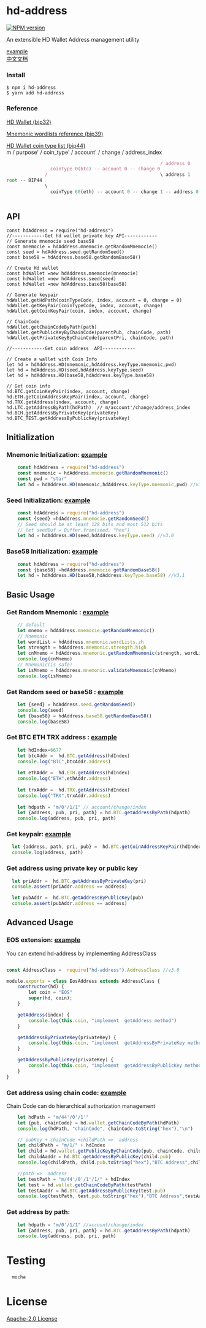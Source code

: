 # hd-address
[![NPM version](https://img.shields.io/npm/v/hd-address?style=flat-square)](https://www.npmjs.com/package/hd-address)

An extensible HD Wallet Address management utility
 
[example](https://github.com/gisvr/hd-address-example)   
[中文文档](https://github.com/gisvr/hd-address/blob/master/README_CN.md)
### Install
```
$ npm i hd-address
$ yarn add hd-address
```
### Reference 
[HD Wallet (bip32)](https://github.com/bitcoin/bips/blob/master/bip-0032/derivation.png)

[Mnemonic wordlists reference (bip39)](https://github.com/bitcoin/bips/blob/master/bip-0039/bip-0039-wordlists.md) 

[HD Wallet coin type list (bip44)]( https://github.com/satoshilabs/slips/blob/master/slip-0044.md)  
m / purpose' / coin_type' / account' / change / address_index
```js
                                                        / address 0
                coinType 0(btc) -- account 0 -- change 0  
              /                                         \ address 1
root -- BIP44 
              \
                coinType 60(eth) -- account 0 -- change 1 -- address 0
                          
```
## API
```shell script
const hdAddress = require("hd-address")  
//------------Get hd wallet private key API------------
// Generate mnemocie seed base58
const mnemocie = hdAddress.mnemocie.getRandomMnemocie()
const seed = hdAddress.seed.getRandomSeed()
const base58 = hdAddress.base58.getRandomBase58()

// Create Hd wallet
const hdWallet =new hdAddress.mnemocie(mnemocie)
const hdWallet =new hdAddress.seed(seed)
const hdWallet =new hdAddress.base58(base58)

// Generate keypair
hdWallet.getHdPath(coinTypeCode, index, account = 0, change = 0) 
hdWallet.getKeyPair(coinTypeCode, index, account, change) 
hdWallet.getCoinKeyPair(coin, index, account, change) 

// ChainCode
hdWallet.getChainCodeByPath(path)
hdWallet.getPublicKeyByChainCode(parentPub, chainCode, path)
hdWallet.getPrivateKeyByChainCode(parentPri, chainCode, path)

//------------Get coin address  API------------

// Create a wallet with Coin Info
let hd = hdAddress.HD(mnemonic,hdAddress.keyType.mnemonic,pwd)
let hd = hdAddress.HD(seed,hdAddress.keyType.seed) 
let hd = hdAddress.HD(base58,hdAddress.keyType.base58) 

// Get coin info
hd.BTC.getCoinKeyPair(index, account, change)
hd.ETH.getCoinAddressKeyPair(index, account, change)
hd.TRX.getAddress(index, account, change)
hd.LTC.getAddressByPath(hdPath)  // m/account'/change/address_index
hd.BCH.getAddressByPrivateKey(privateKey)
hd.BTC_TEST.getAddressByPublicKey(privateKey)
```
 
## Initialization
### Mnemonic Initialization: [example](https://github.com/gisvr/hd-address-example/blob/master/init/mnemonic.pwd.js) 
```javascript
    const hdAddress = require("hd-address")  
    const mnemonic = hdAddress.mnemocie.getRandomMnemonic() 
    const pwd = "star"  
    let hd = hdAddress.HD(mnemonic,hdAddress.keyType.mnemonic,pwd) //v3.1
```

### Seed Initialization: [example](https://github.com/gisvr/hd-address-example/blob/master/init/seed.js) 

```javascript
    const hdAddress = require("hd-address")
    const {seed} =hdAddress.mnemocie.getRandomSeed() 
    // Seed should be at least 128 bits and most 512 bits
    // let seedBuf = Buffer.from(seed, "hex")
    let hd = hdAddress.HD(seed,hdAddress.keyType.seed) //v3.0
```

### Base58 Initialization: [example](https://github.com/gisvr/hd-address-example/blob/master/init/seed.js) 

```javascript
    const hdAddress = require("hd-address")  
    const {base58} =hdAddress.mnemocie.getRandomBase58() 
    let hd = hdAddress.HD(base58,hdAddress.keyType.base58) //v3.1
```

## Basic Usage

### **Get Random Mnemonic :** [example](https://github.com/gisvr/hd-address-example/blob/master/mnemonic_safe/mnemonic.js) 
```javascript
    // default
    let mnemo = hdAddress.mnemocie.getRandomMnemonic() 
    // Mnemonic
    let wordList = hdAddress.mnemonic.wordLists.zh
    let strength = hdAddress.mnemonic.strength.high 
    let cnMnemo = hdAddress.mnemonic.getRandomMnemonic(strength, wordList)
    console.log(cnMnemo)
    // Mnemonic(is safe)
    let isMnemo = hdAddress.mnemonic.validateMnemonic(cnMnemo) 
    console.log(isMnemo)
```
### **Get Random seed or base58 :** [example](https://github.com/gisvr/hd-address-example/blob/master/mnemonic_safe/mnemonic.js) 
```javascript
    let {seed} = hdAddress.seed.getRandomSeed()  
    console.log(seed)
    let {base58} = hdAddress.base58.getRandomBase58()  
    console.log(base58)
```
### **Get BTC ETH TRX address :** [example](https://github.com/gisvr/hd-address-example/blob/master/init/mnemonic.js) 
```javascript
    let hdIndex=6677
    let btcAddr =  hd.BTC.getAddress(hdIndex)
    console.log("BTC",btcAddr.address)
    
    let ethAddr =  hd.ETH.getAddress(hdIndex)
    console.log("ETH",ethAddr.address)
    
    let trxAddr =  hd.TRX.getAddress(hdIndex)
    console.log("TRX",trxAddr.address)
 
    let hdpath = "m/0'/1/1" // account/change/index
    let {address, pub, pri, path} = hd.BTC.getAddressByPath(hdpath)
    console.log(address, pub, pri, path) 
```

### **Get keypair:** [example](https://github.com/gisvr/hd-address-example/blob/master/address/address.keypair.js)
```js
  let {address, path, pri, pub} =  hd.BTC.getCoinAddressKeyPair(hdIndex)
  console.log(address, path)
```
### **Get address using private key or public key**
```js
  let priAddr =  hd.BTC.getAddressByPrivateKey(pri)
  console.assert(priAddr.address == address)

  let pubAddr =  hd.BTC.getAddressByPublicKey(pub)
  console.assert(pubAddr.address == address)
```

## Advanced Usage
### **EOS extension:** [example](https://github.com/gisvr/hd-address-example/blob/master/extension/eos.address.js)
You can extend hd-address by implementing AddressClass
```javascript

const AddressClass =  require("hd-address").AddressClass //v3.0

module.exports = class EosAddress extends AddressClass {
    constructor(hd) {
        let coin = "EOS"
        super(hd, coin);
    }

    getAddress(index) {
        console.log(this.coin, "implement  getAddress method")
    }

    getAddressByPrivateKey(privateKey) {
        console.log(this.coin, "implement  getAddressByPrivateKey method")
    }

    getAddressByPublicKey(privateKey) {
        console.log(this.coin, "implement  getAddressByPublicKey method")
    }
}
```
### **Get address using chain code:** [example](https://github.com/gisvr/hd-address-example/blob/master/chaincode/chaincode.js)
Chain Code can do hierarchical authorization management
```js
    let hdPath = "m/44'/0'/1'"
    let {pub, chainCode} = hd.wallet.getChainCodeByPath(hdPath)
    console.log(hdPath, "chainCode", chainCode.toString("hex"),"\n")

    // pubKey + chainCode +childPath =>  address
    let childPath = "m/1/" + hdIndex
    let child = hd.wallet.getPublicKeyByChainCode(pub, chainCode, childPath)
    let childAaddr = hd.BTC.getAddressByPublicKey(child.pub)
    console.log(childPath, child.pub.toString("hex"),"BTC Address",childAaddr.address)

    //path =>  address
    let testPath = "m/44'/0'/1'/1/" + hdIndex
    let test = hd.wallet.getChainCodeByPath(testPath)
    let testAaddr = hd.BTC.getAddressByPublicKey(test.pub)
    console.log(testPath, test.pub.toString("hex"),"BTC Address",testAaddr.address)
```

### **Get address by path:** 
```js
    let hdpath = "m/0'/1/1" //account/change/index
    let {address, pub, pri, path} = hd.BTC.getAddressByPath(hdpath)
    console.log(address, pub, pri, path) 
```
# Testing

```js
  mocha 
```

# License

[Apache-2.0 License](./LICENSE)

